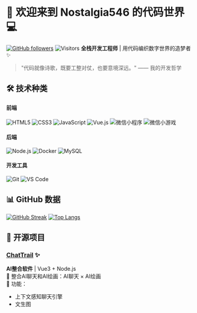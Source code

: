 # 🚀 欢迎来到 Nostalgia546 的代码世界 💻
[![GitHub followers](https://img.shields.io/github/followers/Nostalgia546?logo=github&style=for-the-badge&color=6e5494&labelColor=0D1117)](https://github.com/Nostalgia546)
![Visitors](https://komarev.com/ghpvc/?username=Nostalgia546&style=for-the-badge&color=6e5494&label=访问量)
**全栈开发工程师** | 用代码编织数字世界的造梦者 ✨
> "代码就像诗歌，既要工整对仗，也要意境深远。" —— 我的开发哲学

## 🛠️ 技术种类
#### 前端
![HTML5](https://img.shields.io/badge/-HTML5-E34F26?logo=html5&logoColor=white&style=flat)
![CSS3](https://img.shields.io/badge/-CSS3-1572B6?logo=css3&logoColor=white&style=flat)
![JavaScript](https://img.shields.io/badge/-JavaScript-F7DF1E?logo=javascript&logoColor=black&style=flat)
![Vue.js](https://img.shields.io/badge/-Vue.js-4FC08D?logo=vue.js&logoColor=white&style=flat)
![微信小程序](https://img.shields.io/badge/-微信小程序-07C160?logo=wechat&logoColor=white&style=flat)
![微信小游戏](https://img.shields.io/badge/-微信小游戏-07C160?logo=wechat&logoColor=white&style=flat)

#### 后端
![Node.js](https://img.shields.io/badge/-Node.js-339933?logo=node.js&logoColor=white&style=flat)
![Docker](https://img.shields.io/badge/-Docker-2496ED?logo=docker&logoColor=white&style=flat)
![MySQL](https://img.shields.io/badge/-MySQL-4479A1?logo=mysql&logoColor=white&style=flat)

#### 开发工具
![Git](https://img.shields.io/badge/-Git-F05032?logo=git&logoColor=white&style=flat)
![VS Code](https://img.shields.io/badge/-VSCode-007ACC?logo=visual-studio-code&logoColor=white&style=flat)

## 📊 GitHub 数据
[![GitHub Streak](https://streak-stats.demolab.com?user=Nostalgia546&theme=radical&border_radius=6&date_format=M%20j%5B%2C%20Y%5D)](https://git.io/streak-stats)
[![Top Langs](https://github-readme-stats.vercel.app/api/top-langs/?username=Nostalgia546&layout=compact&theme=radical&hide_border=true)](https://github.com/Nostalgia546)

## 🚀 开源项目
### [ChatTrail](https://github.com/Nostalgia546/ChatTrail) ✨
**AI整合软件** | Vue3 + Node.js  
🔮 整合AI聊天和AI绘画：AI聊天 × AI绘画  
🎯 功能：  
- 上下文感知聊天引擎 
- 文生图

